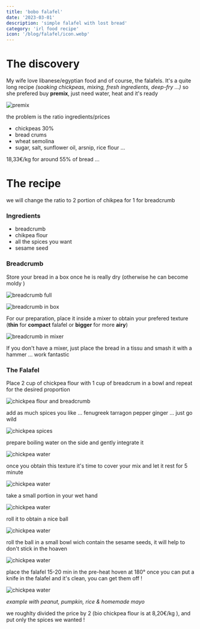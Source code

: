 ```yaml
---
title: 'bobo falafel'
date: '2023-03-01'
description: 'simple falafel with lost bread'
category: 'irl food recipe'
icon: '/blog/falafel/icon.webp'
---
```

  
# The discovery

My wife love libanese/egyptian food and of course, the falafels.
It's a quite long recipe *(soaking chickpeas, mixing, fresh ingredients, deep-fry ...)* so she prefered buy **premix**, just need water, heat and it's ready

![premix](/blog/falafel/premix.webp)

the problem is the ratio ingredients/prices
- chickpeas 30%
- bread crums 
- wheat semolina
- sugar, salt, sunflower oil, arsnip, rice flour ...

18,33€/kg for around 55% of bread ... 


# The recipe

we will change the ratio to 2 portion of chikpea for 1 for breadcrumb

### Ingredients
- breadcrumb
- chikpea flour
- all the spices you want
- sesame seed

### Breadcrumb

Store your bread in a box once he is really dry (otherwise he can become moldy )

![breadcrumb full](/blog/falafel/breadcrumb_1.webp)

![breadcrumb in box](/blog/falafel/breadcrumb_2.webp)

For our preparation, place it inside a mixer to obtain your prefered texture (**thin** for **compact** falafel or **bigger** for more **airy**) 
  
![breadcrumb in mixer](/blog/falafel/breadcrumb_3.webp)

If you don't have a mixer, just place the bread in a tissu and smash it with a hammer ... work fantastic

### The Falafel

Place 2 cup of chickpea flour with 1 cup of breadcrum in a bowl and repeat for the desired proportion

![chickpea flour and breadcrumb](/blog/falafel/falafel_0.webp)

add as much spices you like ... fenugreek tarragon pepper ginger ... just go wild 

![chickpea spices](/blog/falafel/falafel_1.webp)

prepare boiling water on the side and gently integrate it

![chickpea water](/blog/falafel/falafel_2.webp)

once you obtain this texture it's time to cover your mix and let it rest for 5 minute

![chickpea water](/blog/falafel/falafel_3.webp)

take a small portion in your wet hand

![chickpea water](/blog/falafel/falafel_4.webp)

roll it to obtain a nice ball

![chickpea water](/blog/falafel/falafel_5.webp)

roll the ball in a small bowl wich contain the sesame seeds, it will help to don't stick in the hoaven

![chickpea water](/blog/falafel/falafel_6.webp)

place the falafel 15-20 min in the pre-heat hoven at 180°
once you can put a knife in the falafel and it's clean, you can get them off !

![chickpea water](/blog/falafel/falafel_7.webp)

*example with peanut, pumpkin, rice & homemade mayo*

we roughlty divided the price by 2 (bio chickpea flour is at 8,20€/kg ), and put only the spices we wanted !
